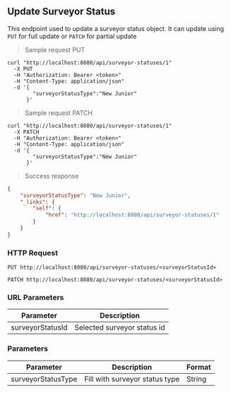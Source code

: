 ## Update Surveyor Status

This endpoint used to update a surveyor status object. It can update using <code>PUT</code> for full update or <code>PATCH</code> for partial update

> Sample request PUT

```shell
curl "http://localhost:8080/api/surveyor-statuses/1"
  -X PUT
  -H "Authorization: Bearer <token>"
  -H "Content-Type: application/json"
  -d '{
        "surveyorStatusType":"New Junior"
      }'
```

> Sample request PATCH

```shell
curl "http://localhost:8080/api/surveyor-statuses/1"
  -X PATCH
  -H "Authorization: Bearer <token>"
  -H "Content-Type: application/json"
  -d '{
        "surveyorStatusType":"New Junior"
      }'
```

> Success response

```json
{
    "surveyorStatusType": "New Junior",
    "_links": {
        "self": {
            "href": "http://localhost:8080/api/surveyor-statuses/1"
        }
    }
}
```

### HTTP Request

`PUT http://localhost:8080/api/surveyor-statuses/<surveyorStatusId>`

`PATCH http://localhost:8080/api/surveyor-statuses/<surveyorStatusId>`

### URL Parameters

Parameter | Description
--------- | -----------
surveyorStatusId | Selected surveyor status id

### Parameters

Parameter | Description | Format 
--------- | ----------- | ------ 
surveyorStatusType | Fill with surveyor status type | String